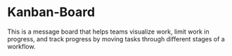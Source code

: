 # Kanban-Board
This is a message board that helps teams visualize work, limit work in progress, and track progress by moving tasks through different stages of a workflow.
